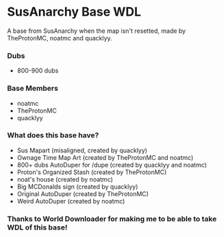 # SusAnarchy Base WDL
A base from SusAnarchy when the map isn't resetted, made by TheProtonMC, noatmc and quacklyy.
### Dubs
- 800-900 dubs
### Base Members
- noatmc
- TheProtonMC
- quacklyy
### What does this base have?
- Sus Mapart (misaligned, created by quacklyy)
- Ownage Time Map Art (created by TheProtonMC and noatmc)
- 800+ dubs AutoDuper for /dupe (created by quacklyy and noatmc)
- Proton's Organized Stash (created by TheProtonMC)
- noat's house (created by noatmc)
- Big MCDonalds sign (created by quacklyy)
- Original AutoDuper (created by TheProtonMC)
- Weird AutoDuper (created by noatmc)
### Thanks to World Downloader for making me to be able to take WDL of this base!
